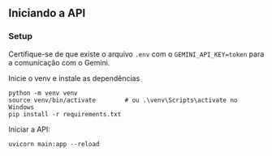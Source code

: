 ## Iniciando a API

### Setup

Certifique-se de que existe o arquivo `.env` com o `GEMINI_API_KEY=token` para a comunicação com o Gemini.

Inicie o venv e instale as dependências

```
python -m venv venv
source venv/bin/activate        # ou .\venv\Scripts\activate no Windows
pip install -r requirements.txt
```

Iniciar a API:

```
uvicorn main:app --reload
```
